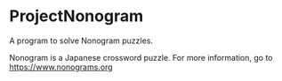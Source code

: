 # ProjectNonogram
A program to solve Nonogram puzzles.

Nonogram is a Japanese crossword puzzle. For more information, go to https://www.nonograms.org
